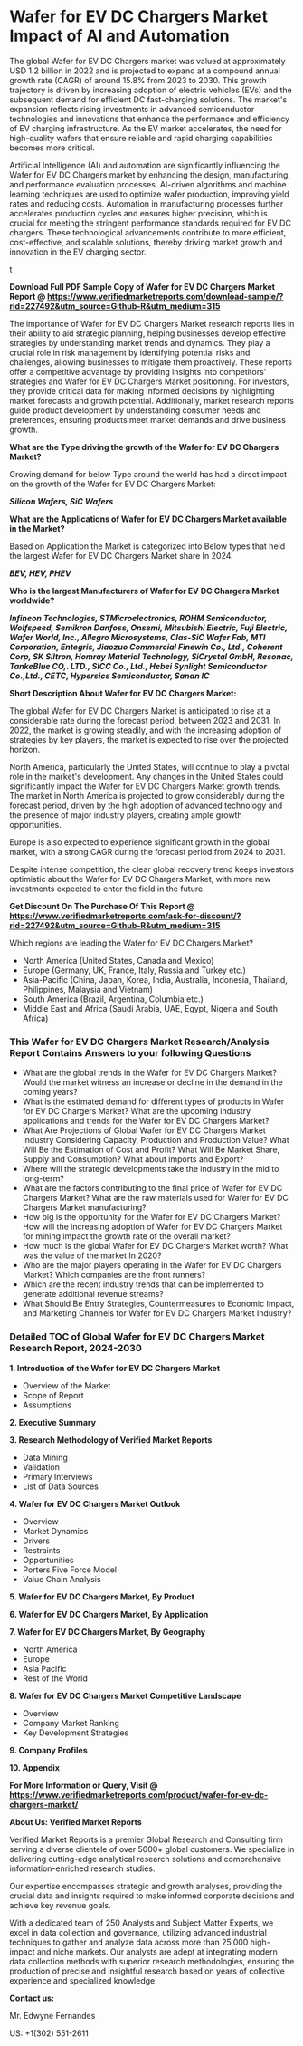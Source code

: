 <meta name="title" content="Global Wafer for EV DC Chargers Market Impact of AI and Automation"><meta name="description" content="The global Wafer for EV DC Chargers market was valued at approximately USD 1.2 billion in 2022 and is projected to expand at a compound annual growth rate (CAGR) of ar"><meta name="title" content="Wafer for EV DC Chargers Market Size, Share, Scope, Trends, Growth, Opportunities, Analysis, Forecast"><h1>Wafer for EV DC Chargers Market Impact of AI and Automation</h1><p>The global Wafer for EV DC Chargers market was valued at approximately USD 1.2 billion in 2022 and is projected to expand at a compound annual growth rate (CAGR) of around 15.8% from 2023 to 2030. This growth trajectory is driven by increasing adoption of electric vehicles (EVs) and the subsequent demand for efficient DC fast-charging solutions. The market's expansion reflects rising investments in advanced semiconductor technologies and innovations that enhance the performance and efficiency of EV charging infrastructure. As the EV market accelerates, the need for high-quality wafers that ensure reliable and rapid charging capabilities becomes more critical.</p><p>Artificial Intelligence (AI) and automation are significantly influencing the Wafer for EV DC Chargers market by enhancing the design, manufacturing, and performance evaluation processes. AI-driven algorithms and machine learning techniques are used to optimize wafer production, improving yield rates and reducing costs. Automation in manufacturing processes further accelerates production cycles and ensures higher precision, which is crucial for meeting the stringent performance standards required for EV DC chargers. These technological advancements contribute to more efficient, cost-effective, and scalable solutions, thereby driving market growth and innovation in the EV charging sector.</p>t</p><p id="" class=""><strong>Download Full PDF Sample Copy of Wafer for EV DC Chargers Market Report @ <a href="https://www.verifiedmarketreports.com/download-sample/?rid=227492&utm_source=Github-R&utm_medium=315" target="_blank">https://www.verifiedmarketreports.com/download-sample/?rid=227492&utm_source=Github-R&utm_medium=315</a></strong></p><p>The importance of&nbsp;Wafer for EV DC Chargers Market research reports lies in their ability to aid strategic planning, helping businesses develop effective strategies by understanding market trends and dynamics. They play a crucial role in risk management by identifying potential risks and challenges, allowing businesses to mitigate them proactively. These reports offer a competitive advantage by providing insights into competitors' strategies and Wafer for EV DC Chargers Market positioning. For investors, they provide critical data for making informed decisions by highlighting market forecasts and growth potential. Additionally, market research reports guide product development by understanding consumer needs and preferences, ensuring products meet market demands and drive business growth.</p><p><strong>What are the&nbsp;Type driving the growth of the Wafer for EV DC Chargers Market?</strong></p><p id="" class="">Growing demand for below Type around the world has had a direct impact on the growth of the Wafer for EV DC Chargers Market:</p><em><strong>Silicon Wafers, SiC Wafers</strong></em></p><strong>What are the&nbsp;Applications&nbsp;of Wafer for EV DC Chargers Market available in the Market?</strong></p><p id="" class="">Based on Application the Market is categorized into Below types that held the largest Wafer for EV DC Chargers Market share In 2024.</p><em><strong>BEV, HEV, PHEV</strong></em></p><strong>Who is the largest Manufacturers of Wafer for EV DC Chargers Market worldwide?</strong></p><p><em><strong>Infineon Technologies, STMicroelectronics, ROHM Semiconductor, Wolfspeed, Semikron Danfoss, Onsemi, Mitsubishi Electric, Fuji Electric, Wafer World, Inc., Allegro Microsystems, Clas-SiC Wafer Fab, MTI Corporation, Entegris, Jiaozuo Commercial Finewin Co., Ltd., Coherent Corp, SK Siltron, Homray Material Technology, SiCrystal GmbH, Resonac, TankeBlue CO,. LTD., SICC Co., Ltd., Hebei Synlight Semiconductor Co.,Ltd., CETC, Hypersics Semiconductor, Sanan IC</strong></em></p><p id="" class=""><strong>Short Description About Wafer for EV DC Chargers Market:</strong></p><p>The global Wafer for EV DC Chargers Market is anticipated to rise at a considerable rate during the forecast period, between 2023 and 2031. In 2022, the market is growing steadily, and with the increasing adoption of strategies by key players, the market is expected to rise over the projected horizon.</p><p>North America, particularly the United States, will continue to play a pivotal role in the market's development. Any changes in the United States could significantly impact the Wafer for EV DC Chargers Market growth trends. The market in North America is projected to grow considerably during the forecast period, driven by the high adoption of advanced technology and the presence of major industry players, creating ample growth opportunities.</p><p>Europe is also expected to experience significant growth in the global market, with a strong CAGR during the forecast period from 2024 to 2031.</p><p>Despite intense competition, the clear global recovery trend keeps investors optimistic about the Wafer for EV DC Chargers Market, with more new investments expected to enter the field in the future.</p><p id="" class=""><strong>Get Discount On The Purchase Of This Report @ <a href="https://www.verifiedmarketreports.com/ask-for-discount/?rid=227492&utm_source=Github-R&utm_medium=315" target="_blank">https://www.verifiedmarketreports.com/ask-for-discount/?rid=227492&utm_source=Github-R&utm_medium=315</a></strong></p>Which regions are leading the Wafer for EV DC Chargers Market?</p><ul><li>North America (United States, Canada and Mexico)</li><li>Europe (Germany, UK, France, Italy, Russia and Turkey etc.)</li><li>Asia-Pacific (China, Japan, Korea, India, Australia, Indonesia, Thailand, Philippines, Malaysia and Vietnam)</li><li>South America (Brazil, Argentina, Columbia etc.)</li><li>Middle East and Africa (Saudi Arabia, UAE, Egypt, Nigeria and South Africa)</li></ul><h3 id="" class="">This Wafer for EV DC Chargers Market Research/Analysis Report Contains Answers to your following Questions</h3><ul><li>What are the global trends in the Wafer for EV DC Chargers Market? Would the market witness an increase or decline in the demand in the coming years?</li><li>What is the estimated demand for different types of products in Wafer for EV DC Chargers Market? What are the upcoming industry applications and trends for the Wafer for EV DC Chargers Market?</li><li>What Are Projections of Global Wafer for EV DC Chargers Market Industry Considering Capacity, Production and Production Value? What Will Be the Estimation of Cost and Profit? What Will Be Market Share, Supply and Consumption? What about imports and Export?</li><li>Where will the strategic developments take the industry in the mid to long-term?</li><li>What are the factors contributing to the final price of Wafer for EV DC Chargers Market? What are the raw materials used for Wafer for EV DC Chargers Market manufacturing?</li><li>How big is the opportunity for the Wafer for EV DC Chargers Market? How will the increasing adoption of Wafer for EV DC Chargers Market for mining impact the growth rate of the overall market?</li><li>How much is the global Wafer for EV DC Chargers Market worth? What was the value of the market In 2020?</li><li>Who are the major players operating in the Wafer for EV DC Chargers Market? Which companies are the front runners?</li><li>Which are the recent industry trends that can be implemented to generate additional revenue streams?</li><li>What Should Be Entry Strategies, Countermeasures to Economic Impact, and Marketing Channels for Wafer for EV DC Chargers Market Industry?</li></ul><h3 id="" class="">Detailed TOC of Global Wafer for EV DC Chargers Market Research Report, 2024-2030</h3><p id="" class=""><strong>1. Introduction of the Wafer for EV DC Chargers Market</strong></p><ul><li>Overview of the Market</li><li>Scope of Report</li><li>Assumptions</li></ul><p id="" class=""><strong>2. Executive Summary</strong></p><p id="" class=""><strong>3. Research Methodology of Verified Market Reports</strong></p><ul><li>Data Mining</li><li>Validation</li><li>Primary Interviews</li><li>List of Data Sources</li></ul><p id="" class=""><strong>4. Wafer for EV DC Chargers Market Outlook</strong></p><ul><li>Overview</li><li>Market Dynamics</li><li>Drivers</li><li>Restraints</li><li>Opportunities</li><li>Porters Five Force Model</li><li>Value Chain Analysis</li></ul><p id="" class=""><strong>5. Wafer for EV DC Chargers Market, By Product</strong></p><p id="" class=""><strong>6. Wafer for EV DC Chargers Market, By Application</strong></p><p id="" class=""><strong>7. Wafer for EV DC Chargers Market, By Geography</strong></p><ul><li>North America</li><li>Europe</li><li>Asia Pacific</li><li>Rest of the World</li></ul><p id="" class=""><strong>8. Wafer for EV DC Chargers Market Competitive Landscape</strong></p><ul><li>Overview</li><li>Company Market Ranking</li><li>Key Development Strategies</li></ul><p id="" class=""><strong>9. Company Profiles</strong></p><p id="" class=""><strong>10. Appendix</strong></p><p id="" class=""><strong>For More Information or Query, Visit @ <a href="https://www.verifiedmarketreports.com/product/wafer-for-ev-dc-chargers-market/" target="_blank">https://www.verifiedmarketreports.com/product/wafer-for-ev-dc-chargers-market/</a></strong></p><p id="" class=""><strong>About Us: Verified Market Reports</strong></p><p id="" class="">Verified Market Reports is a premier Global Research and Consulting firm serving a diverse clientele of over 5000+ global customers. We specialize in delivering cutting-edge analytical research solutions and comprehensive information-enriched research studies.</p><p id="" class="">Our expertise encompasses strategic and growth analyses, providing the crucial data and insights required to make informed corporate decisions and achieve key revenue goals.</p><p id="" class="">With a dedicated team of 250 Analysts and Subject Matter Experts, we excel in data collection and governance, utilizing advanced industrial techniques to gather and analyze data across more than 25,000 high-impact and niche markets. Our analysts are adept at integrating modern data collection methods with superior research methodologies, ensuring the production of precise and insightful research based on years of collective experience and specialized knowledge.</p><p id="" class=""><strong>Contact us:</strong></p><p id="" class="">Mr. Edwyne Fernandes</p><p id="" class="">US: +1(302) 551-2611</p>